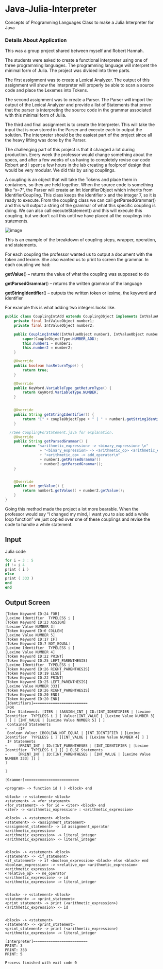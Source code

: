 # Java-Julia-Interpreter
 Concepts of Programming Languages Class to make a Julia Interpreter for Java
 
### Details About Application
This was a group project shared between myself and Robert Hannah.

The students were asked to create a functional interpreter using one of three programming languages. The programming language will interpret the minimal form of Julia. The project was divided into three parts. 

The first assignment was to create a Lexical Analyzer. The output of this assignment will show the interpreter will properly be able to scan a source code and place the Lexemes into Tokens.

The second assignment was to create a Parser. The Parser will import the output of the Lexical Analyzer and provide a list of Statements that prove that the parser is interpreting the source code in the grammar associated with this minimal form of Julia.

The third and final assignment is to create the Interpreter. This will take the input that is now stored in the Parser and execute each to output the solution. The interpreter should be the easiest part of the project since all the heavy lifting was done by the Parser.  

The challenging part of this project is that it changed a lot during production. Every week the professor would change something about the specs, and after a few weeks of us having to completely revise our code Robert and I spent a few hours in the lab creating a foolproof design that would be very modular. We did this by using couplings. 

A coupling is an object that will take the Tokens and place them in containers, so they are held together. When the source code is something like “x=7”, the Parser will create an Int IdentifierObject which inherits from IdentifierCoupling. This class keeps the identifier x and the integer 7, so it is ready to execute. From the coupling class we can call getParsedGrammar() and this will output a string of the grammar of what this specific coupling is doing. We can also call executeStatement() and this will execute this coupling, but we don’t call this until we have placed all the couplings into statements.

 ![image](https://user-images.githubusercontent.com/93277335/148869056-260bf398-2fa4-488b-ac61-d622f1d90248.png)

This is an example of the breakdown of coupling steps, wrapper, operation, and statements. 

For each coupling the professor wanted us to output a document with the token and lexime. She also wanted us to print to screen the grammar. In each coupling we had:

**getValue**() – returns the value of what the coupling was supposed to do

**getParsedGrammar**() – returns the written grammar of the language

**getStringIdentifier**() – outputs the written token or lexime, the keyword and identifier 

For example this is what adding two integers looks like.
```java
public class CouplingIntAdd extends CouplingObject implements IntValueObject {
    private final IntValueObject number1;
    private final IntValueObject number2;

    public CouplingIntAdd(IntValueObject number1, IntValueObject number2) {
        super(CoupleObjectType.NUMBER_ADD);
        this.number1 = number1;
        this.number2 = number2;
    }

    @Override
    public boolean hasReturnType() {
        return true;
    }

    @Override
    public KeyWord.VariableType getReturnType() {
        return KeyWord.VariableType.NUMBER;
    }


    @Override
    public String getStringIdentifier() {
        return "[" + coupleObjectType + " | " + number1.getStringIdentifier() + " | " + number2.getStringIdentifier() + " ]";
    }

  //See CouplingForStatement.java for explanation.
    @Override
    public String getParsedGrammar() {
        return "<arithmetic_expression> -> <binary_expression> \n"
                + "<binary_expression> -> <arithmetic_op> <arithmetic_expression> <arithmetic_expression> \n"
                + "<arithmetic_op> -> add_operator\n"
                + number1.getParsedGrammar() 
                + number2.getParsedGrammar();
    }


    @Override
    public int getValue() {
        return number1.getValue() + number2.getValue();
    }
}
```

Going this method made the project a lot more bearable. When the professor would say “I changed my mind, I want you to also add a while loop function” we just copied over one of these couplings and revise the code to handle a while statement. 

## Input
Julia code
```julia
for i = 3 : 5
if != i 4
print ( i )
else
print ( 333 )
end
end
```

## Output Screen
```
[Token Keyword ID:24 FOR]
[Lexime Identifier  TYPELESS i ]
[Token Keyword ID:23 ASSIGN]
[Lexime Value NUMBER 3]
[Token Keyword ID:0 COLLEN]
[Lexime Value NUMBER 5]
[Token Keyword ID:17 IF]
[Token Keyword ID:7 NOT_EQUAL]
[Lexime Identifier  TYPELESS i ]
[Lexime Value NUMBER 4]
[Token Keyword ID:22 PRINT]
[Token Keyword ID:25 LEFT_PARENTHESIS]
[Lexime Identifier  TYPELESS i ]
[Token Keyword ID:26 RIGHT_PARENTHESIS]
[Token Keyword ID:19 ELSE]
[Token Keyword ID:22 PRINT]
[Token Keyword ID:25 LEFT_PARENTHESIS]
[Lexime Value NUMBER 333]
[Token Keyword ID:26 RIGHT_PARENTHESIS]
[Token Keyword ID:20 END]
[Token Keyword ID:20 END]
[Identifiers]=========================
[FOR 
 Iter Statement: [ITER | [ASSIGN_INT | ID:[INT_IDENTIFIER | [Lexime Identifier  TYPELESS i ] ] Value:[INT_VALUE | [Lexime Value NUMBER 3] ] ] | [INT_VALUE | [Lexime Value NUMBER 5] ] ] 
 Contained Statements
~     [IF 
 Boolean Value: [BOOLEAN_NOT_EQUAl | [INT_IDENTIFIER | [Lexime Identifier  TYPELESS i ] ][INT_VALUE | [Lexime Value NUMBER 4] ] ] 
 IF Statements
~     [PRINT_INT | ID:[INT_PARENTHESES | [INT_IDENTIFIER | [Lexime Identifier  TYPELESS i ] ]] ] ELSE Statements
~     [PRINT_INT | ID:[INT_PARENTHESES | [INT_VALUE | [Lexime Value NUMBER 333] ]] ]
]

]

[Grammer]=========================

<program> -> function id ( ) <block> end

<block> -> <statement> <block> 
<statement> -> <for_statement>
<for_statement> -> for id = <iter> <block> end
<iter> -> <arithmetic_expression> : <arithmetic_expression>

<block> -> <statement> <block> 
<statement> -> <assignment_statement> 
<assignment_statement> -> id assignment_operator <arithmetic_expression> 
<arithmetic_expression> -> literal_integer
<arithmetic_expression> -> literal_integer


<block> -> <statement> <block> 
<statement> -> <if_statement>
<if_statement> -> if <boolean_expression> <block> else <block> end
<boolean_expression> -> <relative_op> <arithmetic_expression> <arithmetic_expression>  
<relative_op> -> ne_operator
<arithmetic_expression> -> id
<arithmetic_expression> -> literal_integer


<block> -> <statement> <block> 
<statement> -> <print_statement> 
<print_statement> -> print (<arithmetic_expression>) 
<arithmetic_expression> -> id


<block> -> <statement> 
<statement> -> <print_statement> 
<print_statement> -> print (<arithmetic_expression>) 
<arithmetic_expression> -> literal_integer

[Interpreter]=========================
PRINT: 3
PRINT: 333
PRINT: 5

Process finished with exit code 0
```
